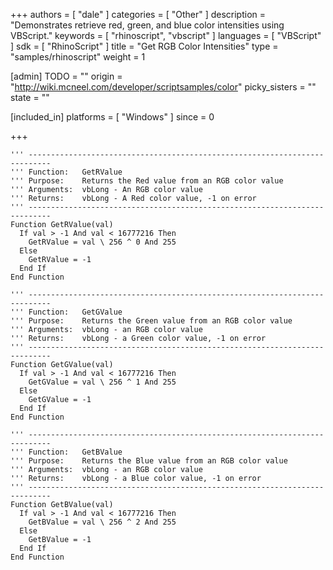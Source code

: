 +++
authors = [ "dale" ]
categories = [ "Other" ]
description = "Demonstrates retrieve red, green, and blue color intensities using VBScript."
keywords = [ "rhinoscript", "vbscript" ]
languages = [ "VBScript" ]
sdk = [ "RhinoScript" ]
title = "Get RGB Color Intensities"
type = "samples/rhinoscript"
weight = 1

[admin]
TODO = ""
origin = "http://wiki.mcneel.com/developer/scriptsamples/color"
picky_sisters = ""
state = ""

[included_in]
platforms = [ "Windows" ]
since = 0

+++

```vbnet
''' ---------------------------------------------------------------------------
''' Function:   GetRValue
''' Purpose:    Returns the Red value from an RGB color value
''' Arguments:  vbLong - An RGB color value
''' Returns:    vbLong - A Red color value, -1 on error
''' ---------------------------------------------------------------------------
Function GetRValue(val)
  If val > -1 And val < 16777216 Then
    GetRValue = val \ 256 ^ 0 And 255
  Else
    GetRValue = -1
  End If
End Function

''' ---------------------------------------------------------------------------
''' Function:   GetGValue
''' Purpose:    Returns the Green value from an RGB color value
''' Arguments:  vbLong - an RGB color value
''' Returns:    vbLong - a Green color value, -1 on error
''' ---------------------------------------------------------------------------
Function GetGValue(val)
  If val > -1 And val < 16777216 Then
    GetGValue = val \ 256 ^ 1 And 255
  Else
    GetGValue = -1
  End If
End Function

''' ---------------------------------------------------------------------------
''' Function:   GetBValue
''' Purpose:    Returns the Blue value from an RGB color value
''' Arguments:  vbLong - an RGB color value
''' Returns:    vbLong - a Blue color value, -1 on error
''' ---------------------------------------------------------------------------
Function GetBValue(val)
  If val > -1 And val < 16777216 Then
    GetBValue = val \ 256 ^ 2 And 255
  Else
    GetBValue = -1
  End If
End Function
```
